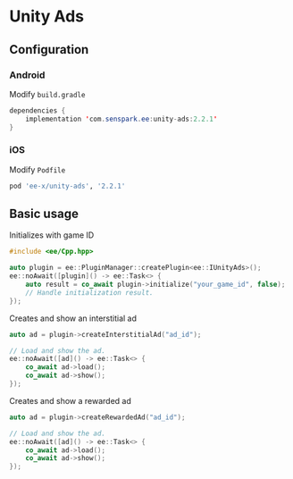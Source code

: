 # Unity Ads
## Configuration
### Android
Modify `build.gradle`
```java
dependencies {
    implementation 'com.senspark.ee:unity-ads:2.2.1'
}
```

### iOS
Modify `Podfile`
```ruby
pod 'ee-x/unity-ads', '2.2.1'
```

## Basic usage
Initializes with game ID
```cpp
#include <ee/Cpp.hpp>

auto plugin = ee::PluginManager::createPlugin<ee::IUnityAds>();
ee::noAwait([plugin]() -> ee::Task<> {
    auto result = co_await plugin->initialize("your_game_id", false);
    // Handle initialization result.
});
```

Creates and show an interstitial ad
```cpp
auto ad = plugin->createInterstitialAd("ad_id");

// Load and show the ad.
ee::noAwait([ad]() -> ee::Task<> {
    co_await ad->load();
    co_await ad->show();
});
```

Creates and show a rewarded ad
```cpp
auto ad = plugin->createRewardedAd("ad_id");

// Load and show the ad.
ee::noAwait([ad]() -> ee::Task<> {
    co_await ad->load();
    co_await ad->show();
});
```
